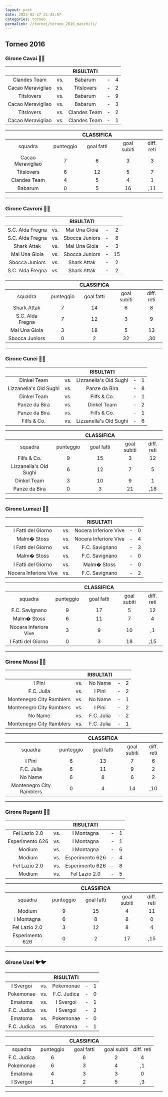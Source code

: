 ```yaml
---
layout: post
date: 2022-02-27 21:42:57
categories: torneo
permalink: //tornei/torneo_2016_maschili/
---
```


<h2>Torneo 2016</h2>

<h3>Girone Cavai 🐴🐴</h3>

|  |  | **RISULTATI** |  |  |
|:---:|:---:|:---:|:---:|:---:|
|  Clandes  Team  | vs.|  Babarum | - | 4  | 1 |
|  Cacao  Meravigliao  | vs.|  Titslovers | - | 2  | 1 |
|  Titslovers   | vs.|  Babarum | - | 9  | 3 |
|  Cacao  Meravigliao  | vs.|  Babarum | - | 3  | 1 |
|  Titslovers   | vs.|  Clandes Team | - | 2  | 0 |
|  Cacao  Meravigliao  | vs.|  Clandes Team | - | 1  | 1 |


|  |  | **CLASSIFICA** |  |  |
|:---:|:---:|:---:|:---:|:---:|
|squadra|punteggio|goal fatti|goal subiti|diff. reti|
|  Cacao  Meravigliao |   7 |  6 | 3 | 3 |
|  Titslovers |   6 |  12 | 5 | 7 |
|  Clandes  Team |   4 |  5 | 4 | 1 |
|  Babarum |   0 |  5 | 16 | ,11 |


---

<h3>Girone Cavroni 🐐🐐</h3>

|  |  | **RISULTATI** |  |  |
|:---:|:---:|:---:|:---:|:---:|
|  S.C. Alda  Fregna  | vs.|  Mai Una Gioia | - | 2  | 1 |
|  S.C. Alda  Fregna  | vs.|  Sbocca Juniors | - | 8  | 0 |
|  Shark Attak   | vs.|  Mai Una Gioia | - | 3  | 2 |
|  Mai Una  Gioia  | vs.|  Sbocca Juniors | - | 15  | 0 |
|  Sbocca  Juniors  | vs.|  Shark Attak | - | 2  | 9 |
|  S.C. Alda  Fregna  | vs.|  Shark Attak | - | 2  | 2 |


|  |  | **CLASSIFICA** |  |  |
|:---:|:---:|:---:|:---:|:---:|
|squadra|punteggio|goal fatti|goal subiti|diff. reti|
|  Shark Attak |   7 |  14 | 6 | 8 |
|  S.C. Alda  Fregna |   7 |  12 | 3 | 9 |
|  Mai Una  Gioia |   3 |  18 | 5 | 13 |
|  Sbocca  Juniors |   0 |  2 | 32 | ,30 |


---

<h3>Girone Cunei 🐇🐇</h3>

|  |  | **RISULTATI** |  |  |
|:---:|:---:|:---:|:---:|:---:|
|  Dinkel Team   | vs.|  Lizzanella's Old Sughi | - | 1  | 3 |
|  Lizzanella's  Old Sughi  | vs.|  Panze da Bira | - | 8  | 0 |
|  Dinkel Team   | vs.|  Filfs & Co. | - | 1  | 4 |
|  Panze da  Bira  | vs.|  Dinkel Team | - | 2  | 8 |
|  Panze da  Bira  | vs.|  Filfs & Co. | - | 1  | 5 |
|  Filfs &  Co.  | vs.|  Lizzanella's Old Sughi | - | 6  | 1 |


|  |  | **CLASSIFICA** |  |  |
|:---:|:---:|:---:|:---:|:---:|
|squadra|punteggio|goal fatti|goal subiti|diff. reti|
|  Filfs &  Co. |   9 |  15 | 3 | 12 |
|  Lizzanella's  Old Sughi |   6 |  12 | 7 | 5 |
|  Dinkel Team |   3 |  10 | 9 | 1 |
|  Panze da  Bira |   0 |  3 | 21 | ,18 |


---

<h3>Girone Lumazi 🐌🐌</h3>

|  |  | **RISULTATI** |  |  |
|:---:|:---:|:---:|:---:|:---:|
|  I Fatti del  Giorno  | vs.|  Nocera Inferiore Vive | - | 0  | 6 |
|  Malm� Stoss   | vs.|  Nocera Inferiore Vive | - | 4  | 1 |
|  I Fatti del  Giorno  | vs.|  F.C. Savignano | - | 3  | 5 |
|  Malm� Stoss   | vs.|  F.C. Savignano | - | 0  | 6 |
|  I Fatti del  Giorno  | vs.|  Malm� Stoss | - | 0  | 7 |
|  Nocera  Inferiore Vive  | vs.|  F.C. Savignano | - | 2  | 6 |


|  |  | **CLASSIFICA** |  |  |
|:---:|:---:|:---:|:---:|:---:|
|squadra|punteggio|goal fatti|goal subiti|diff. reti|
|  F.C.  Savignano |   9 |  17 | 5 | 12 |
|  Malm� Stoss |   6 |  11 | 7 | 4 |
|  Nocera  Inferiore Vive |   3 |  9 | 10 | ,1 |
|  I Fatti del  Giorno |   0 |  3 | 18 | ,15 |


---

<h3>Girone Mussi 🦕🦕</h3>

|  |  | **RISULTATI** |  |  |
|:---:|:---:|:---:|:---:|:---:|
|  I Pini  | vs.|  No  Name | - | 2  | 3 |
|  F.C. Julia   | vs.|  I Pini | - | 2  | 6 |
|  Montenegro  City Ramblers  | vs.|  No Name | - | 1  | 3 |
|  Montenegro  City Ramblers  | vs.|  I Pini | - | 2  | 5 |
|  No Name  | vs.|   F.C. Julia | - | 2  | 3 |
|  Montenegro  City Ramblers  | vs.|  F.C. Julia | - | 1  | 6 |


|  |  | **CLASSIFICA** |  |  |
|:---:|:---:|:---:|:---:|:---:|
|squadra|punteggio|goal fatti|goal subiti|diff. reti|
|  I Pini |   6 |  13 | 7 | 6 |
|  F.C. Julia |   6 |  11 | 9 | 2 |
|  No Name |   6 |  8 | 6 | 2 |
|  Montenegro  City Ramblers |   0 |  4 | 14 | ,10 |


---

<h3>Girone Ruganti 🐖🐖</h3>

|  |  | **RISULTATI** |  |  |
|:---:|:---:|:---:|:---:|:---:|
|  Fel Lazio  2.0  | vs.|  I Montagna | - | 1  | 2 |
|  Esperimento  626  | vs.|  I Montagna | - | 1  | 5 |
|  Modium  | vs.|  I  Montagna | - | 6  | 1 |
|  Modium  | vs.|   Esperimento 626 | - | 4  | 0 |
|  Fel Lazio  2.0  | vs.|  Esperimento 626 | - | 8  | 1 |
|  Modium  | vs.|   Fel Lazio 2.0 | - | 5  | 3 |


|  |  | **CLASSIFICA** |  |  |
|:---:|:---:|:---:|:---:|:---:|
|squadra|punteggio|goal fatti|goal subiti|diff. reti|
|  Modium |   9 |  15 | 4 | 11 |
|  I Montagna |   6 |  8 | 8 | 0 |
|  Fel Lazio  2.0 |   3 |  12 | 8 | 4 |
|  Esperimento  626 |   0 |  2 | 17 | ,15 |


---

<h3>Girone Usei 🐦🐦</h3>

|  |  | **RISULTATI** |  |  |
|:---:|:---:|:---:|:---:|:---:|
|  I Svergoi  | vs.|   Pokemonae | - | 1  | 2 |
|  Pokemonae  | vs.|   F.C. Judica | - | 0  | 3 |
|  Ematoma  | vs.|  I  Svergoi | - | 1  | 1 |
|  F.C. Judica   | vs.|  I Svergoi | - | 2  | 0 |
|  Ematoma  | vs.|   Pokemonae | - | 0  | 1 |
|  F.C. Judica   | vs.|  Ematoma | - | 1  | 2 |


|  |  | **CLASSIFICA** |  |  |
|:---:|:---:|:---:|:---:|:---:|
|squadra|punteggio|goal fatti|goal subiti|diff. reti|
|  F.C. Judica |   6 |  6 | 2 | 4 |
|  Pokemonae |   6 |  3 | 4 | ,1 |
|  Ematoma |   4 |  3 | 3 | 0 |
|  I Svergoi |   1 |  2 | 5 | ,3 |


---
